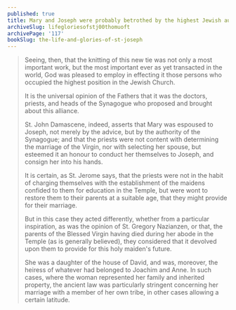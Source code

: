 ```yaml
---
published: true
title: Mary and Joseph were probably betrothed by the highest Jewish authorities themselves
archiveSlug: lifegloriesofstj00thomuoft
archivePage: '117'
bookSlug: the-life-and-glories-of-st-joseph
---
```


> Seeing, then, that the knitting of this new tie was not only a most important work, but the most important ever as yet transacted in the world, God was pleased to employ in effecting it those persons who occupied the highest position in the Jewish Church.
>
> It is the universal opinion of the Fathers that it was the doctors, priests, and heads of the Synagogue who proposed and brought about this alliance.
>
> St. John Damascene, indeed, asserts that Mary was espoused to Joseph, not merely by the advice, but by the authority of the Synagogue; and that the priests were not content with determining the marriage of the Virgin, nor with selecting her spouse, but esteemed it an honour to conduct her themselves to Joseph, and consign her into his hands.
>
> It is certain, as St. Jerome says, that the priests were not in the habit of charging themselves with the establishment of the maidens confided to them for education in the Temple, but were wont to restore them to their parents at a suitable age, that they might provide for their marriage.
>
> But in this case they acted differently, whether from a particular inspiration, as was the opinion of St. Gregory Nazianzen, or that, the parents of the Blessed Virgin having died during her abode in the Temple (as is generally believed), they considered that it devolved upon them to provide for this holy maiden's future.
>
> She was a daughter of the house of David, and was, moreover, the heiress of whatever had belonged to Joachim and Anne. In such cases, where the woman represented her family and inherited property, the ancient law was particularly stringent concerning her marriage with a member of her own tribe, in other cases allowing a certain latitude.
